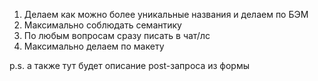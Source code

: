 1. Делаем как можно более уникальные названия и делаем по БЭМ
2. Максимально соблюдать семантику
3. По любым вопросам сразу писать в чат/лс
4. Максимально делаем по макету


p.s. а также тут будет описание post-запроса из формы